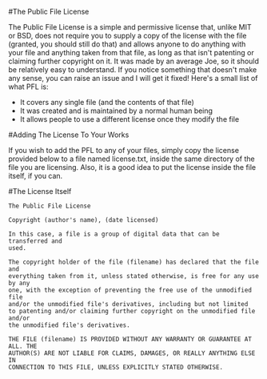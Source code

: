 #The Public File License

The Public File License is a simple and permissive license that, unlike MIT or
BSD, does not require you to supply a copy of the license with the file
(granted, you should still do that) and allows anyone to do anything with your
file and anything taken from that file, as long as that isn't patenting or
claiming further copyright on it. It was made by an average Joe, so it should
be relatively easy to understand. If you notice something that doesn't make any
sense, you can raise an issue and I will get it fixed! Here's a small list of
what PFL is:

 * It covers any single file (and the contents of that file)
 * It was created and is maintained by a normal human being
 * It allows people to use a different license once they modify the file

#Adding The License To Your Works

If you wish to add the PFL to any of your files, simply copy the license
provided below to a file named license.txt, inside the same directory of the
file you are licensing. Also, it is a good idea to put the license inside the
file itself, if you can.

#The License Itself

	The Public File License
	
	Copyright (author's name), (date licensed)
	
	In this case, a file is a group of digital data that can be transferred and
	used.

	The copyright holder of the file (filename) has declared that the file and
	everything taken from it, unless stated otherwise, is free for any use by any
	one, with the exception of preventing the free use of the unmodified file
	and/or the unmodified file's derivatives, including but not limited
	to patenting and/or claiming further copyright on the unmodified file and/or
	the unmodified file's derivatives.
	
	THE FILE (filename) IS PROVIDED WITHOUT ANY WARRANTY OR GUARANTEE AT ALL. THE
	AUTHOR(S) ARE NOT LIABLE FOR CLAIMS, DAMAGES, OR REALLY ANYTHING ELSE IN
	CONNECTION TO THIS FILE, UNLESS EXPLICITLY STATED OTHERWISE.
